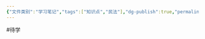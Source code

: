 ```yaml
---
{"文件类别":"学习笔记","tags":["知识点","民法"],"dg-publish":true,"permalink":"/学习笔记studyup/民法总论/无权处分/","dgPassFrontmatter":true,"created":"2024-10-13T17:33:27.492+08:00","updated":"2024-10-25T12:32:00.549+08:00"}
---
```


#待学 